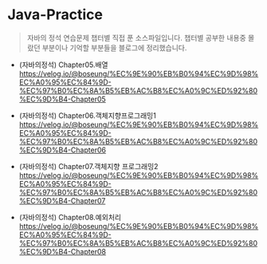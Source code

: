 # Java-Practice
> 자바의 정석 연습문제 챕터별 직접 푼 소스파일입니다.
> 챕터별 공부한 내용중 몰랐던 부분이나 기억할 부분들을 블로그에 정리했습니다.

* (자바의정석) Chapter05.배열   
<https://velog.io/@boseung/%EC%9E%90%EB%B0%94%EC%9D%98%EC%A0%95%EC%84%9D-%EC%97%B0%EC%8A%B5%EB%AC%B8%EC%A0%9C%ED%92%80%EC%9D%B4-Chapter05>

* (자바의정석) Chapter06.객체지향프로그래밍1   
<https://velog.io/@boseung/%EC%9E%90%EB%B0%94%EC%9D%98%EC%A0%95%EC%84%9D-%EC%97%B0%EC%8A%B5%EB%AC%B8%EC%A0%9C%ED%92%80%EC%9D%B4-Chapter06>

* (자바의정석) Chapter07.객체지향 프로그래밍2   
<https://velog.io/@boseung/%EC%9E%90%EB%B0%94%EC%9D%98%EC%A0%95%EC%84%9D-%EC%97%B0%EC%8A%B5%EB%AC%B8%EC%A0%9C%ED%92%80%EC%9D%B4-Chapter07>

* (자바의정석) Chapter08.예외처리   
<https://velog.io/@boseung/%EC%9E%90%EB%B0%94%EC%9D%98%EC%A0%95%EC%84%9D-%EC%97%B0%EC%8A%B5%EB%AC%B8%EC%A0%9C%ED%92%80%EC%9D%B4-Chapter08>

